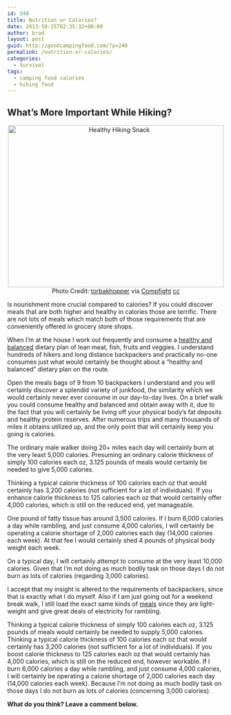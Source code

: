 ```yaml
---
id: 240
title: Nutrition or Calories?
date: 2013-10-15T02:35:32+00:00
author: brad
layout: post
guid: http://goodcampingfood.com/?p=240
permalink: /nutrition-or-calories/
categories:
  - Survival
tags:
  - camping food calories
  - hiking food
---
```

## What&#8217;s More Important While Hiking?

<p style="text-align: center;">
  <img class="aligncenter size-full wp-image-242" alt="Healthy Hiking Snack" src="http://goodcampingfood.com/wp-content/uploads/2013/10/8355856312_7d83e64a76.jpg" width="500" height="375" srcset="http://goodcampingfood.com/wp-content/uploads/2013/10/8355856312_7d83e64a76.jpg 500w, http://goodcampingfood.com/wp-content/uploads/2013/10/8355856312_7d83e64a76-300x225.jpg 300w" sizes="(max-width: 500px) 100vw, 500px" /><br /> Photo Credit: <a href="http://www.flickr.com/photos/32029534@N00/8355856312/">torbakhopper</a> via <a href="http://compfight.com">Compfight</a> <a href="http://creativecommons.org/licenses/by/2.0/">cc</a>
</p>

Is nourishment more crucial compared to calories? If you could discover meals that are both higher and healthy in calories those are terrific. There are not lots of meals which match both of those requirements that are conveniently offered in grocery store shops.

When I&#8217;m at the house I work out frequently and consume a <a title="Good Camping Meals for Hikers" href="http://goodcampingfood.com/good-camping-meals-for-hikers/" target="_blank">healthy and balanced</a> dietary plan of lean meat, fish, fruits and veggies. I understand hundreds of hikers and long distance backpackers and practically no-one consumes just what would certainly be thought about a &#8220;healthy and balanced&#8221; dietary plan on the route.

Open the meals bags of 9 from 10 backpackers I understand and you will certainly discover a splendid variety of junkfood, the similarity which we would certainly never ever consume in our day-to-day lives. On a brief walk you could consume healthy and balanced and obtain away with it, due to the fact that you will certainly be living off your physical body&#8217;s fat deposits and healthy protein reserves. After numerous trips and many thousands of miles it obtains utilized up, and the only point that will certainly keep you going is calories.

The ordinary male walker doing 20+ miles each day will certainly burn at the very least 5,000 calories. Presuming an ordinary calorie thickness of simply 100 calories each oz, 3.125 pounds of meals would certainly be needed to give 5,000 calories.

Thinking a typical calorie thickness of 100 calories each oz that would certainly has 3,200 calories (not sufficient for a lot of individuals). If you enhance calorie thickness to 125 calories each oz that would certainly offer 4,000 calories, which is still on the reduced end, yet manageable.

One pound of fatty tissue has around 3,500 calories. If I burn 6,000 calories a day while rambling, and just consume 4,000 calories, I will certainly be operating a calorie shortage of 2,000 calories each day (14,000 calories each week). At that fee I would certainly shed 4 pounds of physical body weight each week.

On a typical day, I will certainly attempt to consume at the very least 10,000 calories. Given that I&#8217;m not doing as much bodily task on those days I do not burn as lots of calories (regarding 3,000 calories).

I accept that my insight is altered to the requirements of backpackers, since that is exactly what I do myself. Also if I am just going out for a weekend break walk, I still load the exact same kinds of <a title="Best Camping Food Ideas on Earth" href="http://goodcampingfood.com/best-camping-food-ideas-on-earth/" target="_blank">meals</a> since they are light-weight and give great deals of electricity for rambling.

Thinking a typical calorie thickness of simply 100 calories each oz, 3.125 pounds of meals would certainly be needed to supply 5,000 calories. Thinking a typical calorie thickness of 100 calories each oz that would certainly has 3,200 calories (not sufficient for a lot of individuals). If you boost calorie thickness to 125 calories each oz that would certainly has 4,000 calories, which is still on the reduced end, however workable. If I burn 6,000 calories a day while rambling, and just consume 4,000 calories, I will certainly be operating a calorie shortage of 2,000 calories each day (14,000 calories each week). Because I&#8217;m not doing as much bodily task on those days I do not burn as lots of calories (concerning 3,000 calories).

**What do you think? Leave a comment below.**